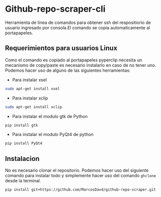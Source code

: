 # Github-repo-scraper-cli
Herramienta de linea de comandos para obtener ssh del respositiorio de usuario ingresado por consola.El comando se copia automaticamente al portapapeles.
## Requerimientos para usuarios Linux
Como el comando es copiado al portapapeles pyperclip necesita un mecanismo de copy/paste es necesario instalarlo en caso de no tener uno.
Podemos hacer uso de alguno de las siguientes herramientas:
+ Para instalar xsel
```bash
sudo apt-get install xsel
```
+ Para instalar xclip
```bash
sudo apt-get install xclip
```
+ Para instalar el modulo gtk de Python 
```bash
pip install gtk
```
+ Para instalar el modulo PyQt4 de python
```bash
pip install PyQt4
```

## Instalacion 
No es necesario clonar el repositorio. Podemos hacer uso del siguiente comando para instalar todo y simplemente hacer uso del comando `ghclone` desde la terminal.

```bash
pip install git+https://github.com/MarcosDavd/github-repo-scraper.git
```
